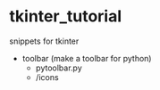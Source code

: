 # tkinter_tutorial
snippets for tkinter

- toolbar (make a toolbar for python)
    - pytoolbar.py
    - /icons
